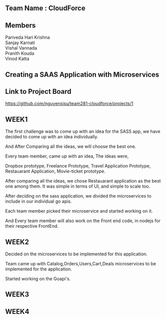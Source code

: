 ## Team Name : CloudForce

## Members

Pariveda Hari Krishna<br>
Sanjay Karnati<br>
Vishal Vannada<br>
Pranith Kouda<br>
Vinod Katta<br>

## Creating a SAAS Application with Microservices


## Link to Project Board<br>
https://github.com/nguyensjsu/team281-cloudforce/projects/1


## WEEK1

The first challenge was to come up with an idea for the SASS app, we have decided to come up with an idea individually.

And After Comparing all the ideas, we will choose the best one.

Every team member, came up with an idea, The ideas were,

Dropbox prototype,
Freelance Prototype,
Travel Application Prototype,
Restauarant Application,
Movie-ticket prototype.

After comparing all the ideas, we chose Restauarant application as the best one among them. It was simple in terms of UI, and simple to scale too.

After deciding on the sass application, we divided the microservices to include in our individual go apis.

Each team member picked their microservice and started working on it.

And Every team member will also work on the Front end code, in nodejs for their respective FrontEnd.

## WEEK2

Decided on the microservices to be implemented for this application.

Team came up with Catalog,Orders,Users,Cart,Deals microservices to be implemented for the application.

Started working on the Goapi's.


## WEEK3


## WEEK4
